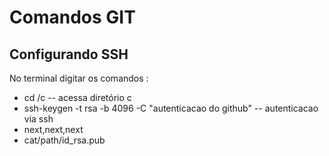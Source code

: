 # Comandos GIT 

## Configurando SSH

No terminal digitar os comandos : 

- cd /c  -- acessa diretório c
- ssh-keygen -t rsa -b 4096 -C "autenticacao do github" -- autenticacao via ssh 
- next,next,next 
- cat/path/id_rsa.pub 


